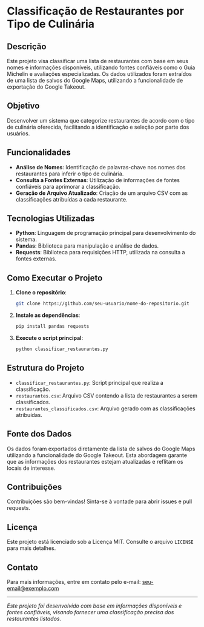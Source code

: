 # Classificação de Restaurantes por Tipo de Culinária

## Descrição

Este projeto visa classificar uma lista de restaurantes com base em seus nomes e informações disponíveis, utilizando fontes confiáveis como o Guia Michelin e avaliações especializadas. Os dados utilizados foram extraídos de uma lista de salvos do Google Maps, utilizando a funcionalidade de exportação do Google Takeout.

## Objetivo

Desenvolver um sistema que categorize restaurantes de acordo com o tipo de culinária oferecida, facilitando a identificação e seleção por parte dos usuários.

## Funcionalidades

- **Análise de Nomes**: Identificação de palavras-chave nos nomes dos restaurantes para inferir o tipo de culinária.
- **Consulta a Fontes Externas**: Utilização de informações de fontes confiáveis para aprimorar a classificação.
- **Geração de Arquivo Atualizado**: Criação de um arquivo CSV com as classificações atribuídas a cada restaurante.

## Tecnologias Utilizadas

- **Python**: Linguagem de programação principal para desenvolvimento do sistema.
- **Pandas**: Biblioteca para manipulação e análise de dados.
- **Requests**: Biblioteca para requisições HTTP, utilizada na consulta a fontes externas.

## Como Executar o Projeto

1. **Clone o repositório**:
   ```bash
   git clone https://github.com/seu-usuario/nome-do-repositorio.git
   ```
2. **Instale as dependências**:
   ```bash
   pip install pandas requests
   ```
3. **Execute o script principal**:
   ```bash
   python classificar_restaurantes.py
   ```

## Estrutura do Projeto

- `classificar_restaurantes.py`: Script principal que realiza a classificação.
- `restaurantes.csv`: Arquivo CSV contendo a lista de restaurantes a serem classificados.
- `restaurantes_classificados.csv`: Arquivo gerado com as classificações atribuídas.

## Fonte dos Dados

Os dados foram exportados diretamente da lista de salvos do Google Maps utilizando a funcionalidade do Google Takeout. Esta abordagem garante que as informações dos restaurantes estejam atualizadas e reflitam os locais de interesse.

## Contribuições

Contribuições são bem-vindas! Sinta-se à vontade para abrir issues e pull requests.

## Licença

Este projeto está licenciado sob a Licença MIT. Consulte o arquivo `LICENSE` para mais detalhes.

## Contato

Para mais informações, entre em contato pelo e-mail: seu-email@exemplo.com

---

*Este projeto foi desenvolvido com base em informações disponíveis e fontes confiáveis, visando fornecer uma classificação precisa dos restaurantes listados.*
